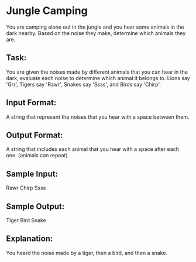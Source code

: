 # Jungle Camping  

You are camping alone out in the jungle and you hear some animals in the dark nearby. Based on the noise they make, determine which animals they are.

## Task: 
You are given the noises made by different animals that you can hear in the dark, evaluate each noise to determine which animal it belongs to. Lions say 'Grr', Tigers say 'Rawr', Snakes say 'Ssss', and Birds say 'Chirp'.

## Input Format: 
A string that represent the noises that you hear with a space between them.

## Output Format: 
A string that includes each animal that you hear with a space after each one. (animals can repeat)

## Sample Input: 
Rawr Chirp Ssss

## Sample Output: 
Tiger Bird Snake

## Explanation: 
You heard the noise made by a tiger, then a bird, and then a snake.
